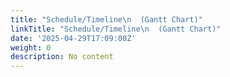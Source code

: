 ```yaml
---
title: "Schedule/Timeline\n  (Gantt Chart)"
linkTitle: "Schedule/Timeline\n  (Gantt Chart)"
date: '2025-04-29T17:09:00Z'
weight: 0
description: No content
---
```



